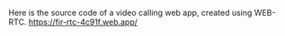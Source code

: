Here is the source code of a video calling web app, created using WEB-RTC.
https://fir-rtc-4c91f.web.app/
